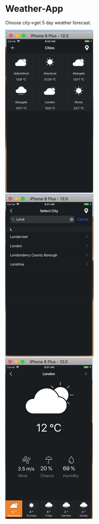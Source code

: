 # Weather-App
Choose city->get 5 day weather forecast.

![alt text](https://github.com/alansvits/Weather-App/blob/master/Screenshots/Main%20Screen.png)
![alt text](https://github.com/alansvits/Weather-App/blob/master/Screenshots/Select%20City.png)
![alt text](https://github.com/alansvits/Weather-App/blob/master/Screenshots/Detail%20Weather.png)
